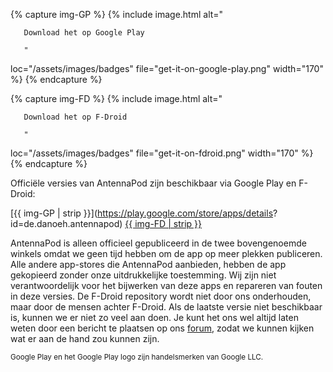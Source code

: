 {% capture img-GP %} {% include image.html alt="

       Download het op Google Play

       "

loc="/assets/images/badges" file="get-it-on-google-play.png" width="170" %} {%
endcapture %}

{% capture img-FD %} {% include image.html alt="

       Download het op F-Droid

       "

loc="/assets/images/badges" file="get-it-on-fdroid.png" width="170" %} {%
endcapture %}

Officiële versies van AntennaPod zijn beschikbaar via Google Play en F-Droid:

[{{ img-GP | strip }}](https://play.google.com/store/apps/details?
id=de.danoeh.antennapod) [{{ img-FD |
strip }}](https://f-droid.org/packages/de.danoeh.antennapod/)

AntennaPod is alleen officieel gepubliceerd in de twee bovengenoemde winkels
omdat we geen tijd hebben om de app op meer plekken publiceren. Alle andere
app-stores die AntennaPod aanbieden, hebben de app gekopieerd zonder onze
uitdrukkelijke toestemming. Wij zijn niet verantwoordelijk voor het bijwerken
van deze apps en repareren van fouten in deze versies. De F-Droid repository
wordt niet door ons onderhouden, maar door de mensen achter F-Droid. Als de
laatste versie niet beschikbaar is, kunnen we er niet zo veel aan doen. Je kunt
het ons wel altijd laten weten door een bericht te plaatsen op ons
[forum](https://forum.antennapod.org/), zodat we kunnen kijken wat er aan de
hand zou kunnen zijn.

<small>Google Play en het Google Play logo zijn handelsmerken van Google
LLC.</small>
